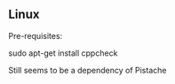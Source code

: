 Linux
-----

Pre-requisites:

sudo apt-get install cppcheck

Still seems to be a dependency of Pistache

